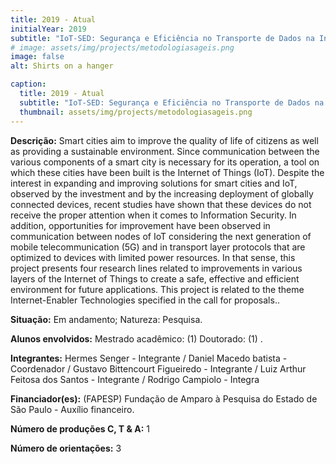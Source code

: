 ```yaml
---
title: 2019 - Atual
initialYear: 2019
subtitle: "IoT-SED: Segurança e Eficiência no Transporte de Dados na Internet das Coisas (Processo FAPESP 2018/22979-2)"
# image: assets/img/projects/metodologiasageis.png
image: false
alt: Shirts on a hanger

caption:
  title: 2019 - Atual
  subtitle: "IoT-SED: Segurança e Eficiência no Transporte de Dados na Internet das Coisas (Processo FAPESP 2018/22979-2)"
  thumbnail: assets/img/projects/metodologiasageis.png
---
```

<p class="text-justify my-2">
<strong>Descrição:</strong> Smart cities aim to improve the quality of life of citizens as well as providing a sustainable environment. Since communication between the various components of a smart city is necessary for its operation, a tool on which these cities have been built is the Internet of Things (IoT). Despite the interest in expanding and improving solutions for smart cities and IoT, observed by the investment and by the increasing deployment of globally connected devices, recent studies have shown that these devices do not receive the proper attention when it comes to Information Security. In addition, opportunities for improvement have been observed in communication between nodes of IoT considering the next generation of mobile telecommunication (5G) and in transport layer protocols that are optimized to devices with limited power resources. In that sense, this project presents four research lines related to improvements in various layers of the Internet of Things to create a safe, effective and efficient environment for future applications. This project is related to the theme Internet-Enabler Technologies specified in the call for proposals..
</p>
<p class = "text-justify my-2">
<strong>Situação:</strong> Em andamento; Natureza: Pesquisa. 
</p>
<p class = "text-justify my-2">
<strong>Alunos envolvidos:</strong> Mestrado acadêmico: (1) Doutorado: (1) . 
</p>
<p class = "text-justify my-2">
<strong>Integrantes:</strong> Hermes Senger - Integrante / Daniel Macedo batista - Coordenador / Gustavo Bittencourt Figueiredo - Integrante / Luiz Arthur Feitosa dos Santos - Integrante / Rodrigo Campiolo - Integra
</p>
<p class = "text-justify my-2">
<strong>Financiador(es):</strong> (FAPESP) Fundação de Amparo à Pesquisa do Estado de São Paulo - Auxílio financeiro.
</p>
<p class = "text-justify my-2">
<strong>Número de produções C, T & A:</strong> 1
</p>
<p class = "text-justify my-2">
<strong>Número de orientações:</strong> 3
</p>